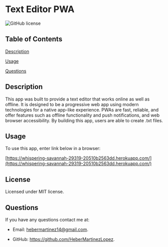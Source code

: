 # Text Editor PWA

![GitHub license](https://img.shields.io/badge/license-MIT-blue.svg)

## Table of Contents

[Description](#description)

[Usage](#usage)

[Questions](#questions)

## Description

This app was built to provide a text editor that works online as well as offline.
It is designed to be a progressive web app using modern technologies for a native app-like experience.
PWAs are fast, reliable, and offer features such as offline functionality and push notifications, and web browser accessibility.
By building this app, users are able to create .txt files.

## Usage

To use this app, enter link below in a browser:

[https://whispering-savannah-29319-20510b2563dd.herokuapp.com/](https://whispering-savannah-29319-20510b2563dd.herokuapp.com/)

## License

Licensed under MIT license.

## Questions

If you have any questions contact me at:

* Email: [hebermartinez14@gmail.com](hebermartinez14@gmail.com).

* GitHub: <https://github.com/HeberMartinezLopez>.
